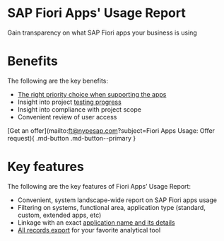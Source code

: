 # SAP Fiori Apps' Usage Report
Gain transparency on what SAP Fiori apps your business is using

# Benefits
The following are the key benefits:

-   [The right priority choice when supporting the apps](2020/FPS01/use-cases/priority-setting.md)
-   Insight into project [testing progress](2020/FPS01/use-cases/testing.md)
-   Insight into compliance with project scope
-   Convenient review of user access


[Get an offer](mailto:ft@nypesap.com?subject=Fiori Apps Usage: Offer request){ .md-button .md-button--primary }

# Key features
The following are the key features of Fiori Apps’ Usage Report:

-   Convenient, system landscape-wide report on SAP Fiori apps usage 
-   Filtering on systems, functional area, application type (standard, custom, extended apps, etc)
-   Linkage with an exact [application name and its details](2020/FPS01/app-ids.md)
-   [All records export](2020/FPS01/recexp.md) for your favorite analytical tool

